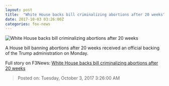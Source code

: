 ```yaml
---
layout: post
title:  "White House backs bill criminalizing abortions after 20 weeks"
date: 2017-10-03 03:26:00Z
categories: fox-news
---
```


![White House backs bill criminalizing abortions after 20 weeks](http://a57.foxnews.com/images.foxnews.com/content/fox-news/politics/2017/10/02/white-house-backs-bill-criminalizing-abortions-after-20-weeks/_jcr_content/image.img.jpg/0/0/1507005236966.jpg?ve=1)

A House bill banning abortions after 20 weeks received an official backing of the Trump administration on Monday.


Full story on F3News: [White House backs bill criminalizing abortions after 20 weeks](http://www.f3nws.com/n/FphTPF)

> Posted on: Tuesday, October 3, 2017 3:26:00 AM
